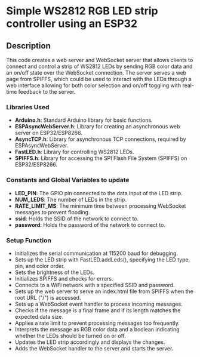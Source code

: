# Simple WS2812 RGB LED strip controller using an ESP32

## Description
This code creates a web server and WebSocket server that allows clients to connect and control a strip of WS2812 LEDs by sending RGB color data and an on/off state over the WebSocket connection. The server serves a web page from SPIFFS, which could be used to interact with the LEDs through a web interface allowing for both color selection and on/off toggling with real-time feedback to the server.

### Libraries Used
- **Arduino.h**: Standard Arduino library for basic functions.
- **ESPAsyncWebServer.h**: Library for creating an asynchronous web server on ESP32/ESP8266.
- **AsyncTCP.h**: Library for asynchronous TCP connections, required by ESPAsyncWebServer.
- **FastLED.h**: Library for controlling WS2812 LEDs.
- **SPIFFS.h**: Library for accessing the SPI Flash File System (SPIFFS) on ESP32/ESP8266.

### Constants and Global Variables to update
- **LED_PIN**: The GPIO pin connected to the data input of the LED strip.
- **NUM_LEDS**: The number of LEDs in the strip.
- **RATE_LIMIT_MS**: The minimum time between processing WebSocket messages to prevent flooding.
- **ssid**: Holds the SSID of the network to connect to.
- **password**: Holds the password of the network to connect to.

### Setup Function
- Initializes the serial communication at 115200 baud for debugging.
- Sets up the LED strip with FastLED.addLeds(), specifying the LED type, pin, and color order.
- Sets the brightness of the LEDs.
- Initializes SPIFFS and checks for errors.
- Connects to a WiFi network with a specified SSID and password.
- Sets up the web server to serve an index.html file from SPIFFS when the root URL ("/") is accessed.
- Sets up a WebSocket event handler to process incoming messages.
- Checks if the message is a final frame and if its length matches the expected data size.
- Applies a rate limit to prevent processing messages too frequently.
- Interprets the message as RGB color data and a boolean indicating whether the LEDs should be turned on or off.
- Updates the LED strip accordingly and displays the changes.
- Adds the WebSocket handler to the server and starts the server.
